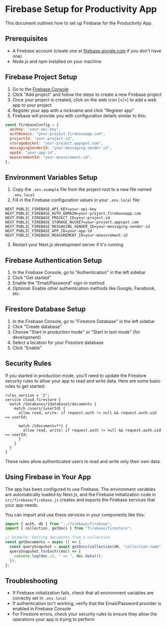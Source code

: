 # Firebase Setup for Productivity App

This document outlines how to set up Firebase for the Productivity App.

## Prerequisites

- A Firebase account (create one at [firebase.google.com](https://firebase.google.com/) if you don't have one)
- Node.js and npm installed on your machine

## Firebase Project Setup

1. Go to the [Firebase Console](https://console.firebase.google.com/)
2. Click "Add project" and follow the steps to create a new Firebase project
3. Once your project is created, click on the web icon (</>) to add a web app to your project
4. Register your app with a nickname and click "Register app"
5. Firebase will provide you with configuration details similar to this:

```javascript
const firebaseConfig = {
  apiKey: "your-api-key",
  authDomain: "your-project.firebaseapp.com",
  projectId: "your-project-id",
  storageBucket: "your-project.appspot.com",
  messagingSenderId: "your-messaging-sender-id",
  appId: "your-app-id",
  measurementId: "your-measurement-id",
};
```

## Environment Variables Setup

1. Copy the `.env.example` file from the project root to a new file named `.env.local`
2. Fill in the Firebase configuration values in your `.env.local` file:

```
NEXT_PUBLIC_FIREBASE_API_KEY=your-api-key
NEXT_PUBLIC_FIREBASE_AUTH_DOMAIN=your-project.firebaseapp.com
NEXT_PUBLIC_FIREBASE_PROJECT_ID=your-project-id
NEXT_PUBLIC_FIREBASE_STORAGE_BUCKET=your-project.appspot.com
NEXT_PUBLIC_FIREBASE_MESSAGING_SENDER_ID=your-messaging-sender-id
NEXT_PUBLIC_FIREBASE_APP_ID=your-app-id
NEXT_PUBLIC_FIREBASE_MEASUREMENT_ID=your-measurement-id
```

3. Restart your Next.js development server if it's running

## Firebase Authentication Setup

1. In the Firebase Console, go to "Authentication" in the left sidebar
2. Click "Get started"
3. Enable the "Email/Password" sign-in method
4. Optional: Enable other authentication methods like Google, Facebook, etc.

## Firestore Database Setup

1. In the Firebase Console, go to "Firestore Database" in the left sidebar
2. Click "Create database"
3. Choose "Start in production mode" or "Start in test mode" (for development)
4. Select a location for your Firestore database
5. Click "Enable"

## Security Rules

If you started in production mode, you'll need to update the Firestore security rules to allow your app to read and write data. Here are some basic rules to get started:

```
rules_version = '2';
service cloud.firestore {
  match /databases/{database}/documents {
    match /users/{userId} {
      allow read, write: if request.auth != null && request.auth.uid == userId;

      match /{document=**} {
        allow read, write: if request.auth != null && request.auth.uid == userId;
      }
    }
  }
}
```

These rules allow authenticated users to read and write only their own data.

## Using Firebase in Your App

The app has been configured to use Firebase. The environment variables are automatically loaded by Next.js, and the Firebase initialization code in `src/firebase/firebase.js` creates and exports the Firebase services that your app needs.

You can import and use these services in your components like this:

```javascript
import { auth, db } from "../firebase/firebase";
import { collection, getDocs } from "firebase/firestore";

// Example: Getting documents from a collection
const getDocuments = async () => {
  const querySnapshot = await getDocs(collection(db, "collection-name"));
  querySnapshot.forEach((doc) => {
    console.log(doc.id, " => ", doc.data());
  });
};
```

## Troubleshooting

- If Firebase initialization fails, check that all environment variables are correctly set in `.env.local`
- If authentication isn't working, verify that the Email/Password provider is enabled in Firebase Console
- For Firestore errors, check your security rules to ensure they allow the operations your app is trying to perform
